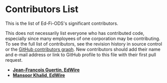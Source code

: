 # Contributors List

This is the list of Ed-Fi-ODS's significant contributors.

This does not necessarily list everyone who has contributed code, especially
since many employees of one corporation may be contributing. To see the full
list of contributors, see the revision history in source control or the [GitHub
contributors
graph](https://github.com/Ed-Fi-Alliance-OSS/Ed-Fi-ODS/graphs/contributors).
New contributors should add their name and e-mail address or link to GitHub
profile to this file with their first pull request.

* **[Jean-Francois Guertin, EdWire](https://github.com/frenchyjef)**
* **[Mansoor Khalid, EdWire](https://github.com/Mansoor-Khalid)**